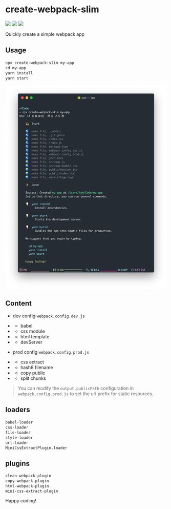 # create-webpack-slim

![](https://img.shields.io/badge/Windows-passsing-blue.svg) ![](https://img.shields.io/badge/MacOS-passsing-yellow.svg) ![](https://img.shields.io/badge/Linux-passsing-green.svg)

Quickly create a simple webpack app

## Usage

```
npx create-webpack-slim my-app
cd my-app
yarn install
yarn start
```

![create-webpack-slim](https://raw.githubusercontent.com/IanYet/image/master/create-webpack-slim.png)

## Content

- dev config `webpack.config.dev.js`
- - babel
- - css module
- - html template
- - devServer

- prod config `webpack.config.prod.js`
- - css extract
- - hash8 filename
- - copy public
- - split chunks

> You can modify the `output.publicPath` configuration in `webpack.config.prod.js` to set the url prefix for static resources.

## loaders

```
babel-loader
css-loader
file-loader
style-loader
url-loader
MiniCssExtractPlugin.loader
```

## plugins

```
clean-webpack-plugin
copy-webpack-plugin
html-webpack-plugin
mini-css-extract-plugin
```


Happy coding!
